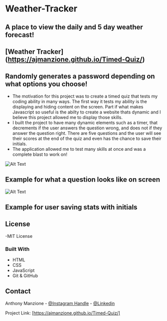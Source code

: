 # Weather-Tracker

## A place to view the daily and 5 day weather forecast!

## [Weather Tracker] (https://ajmanzione.github.io/Timed-Quiz/)

## Randomly generates a password depending on what options you choose!


- The motivation for this project was to create a timed quiz that tests my coding ability in many ways. The first way it tests my ability is the displaying and hiding content on the screen. Part if what makes Javascript so useful is the abilty to create a website thats dynamic and I believe this project allowed me to display those skills.
- I built the project to have many dynamic elements such as a timer, that decrements if the user answers the question wrong, and does not if they answer the question right. There are five questions and the user will see their scores at the end of the quiz and even has the chance to save their initials.
- The application allowed me to test many skills at once and was a complete blast to work on!



 ![Alt Text](/assets/images/Screen%20Shot%202022-10-03%20at%208.30.29%20PM.png)
## Example for what a question looks like on screen
 ![Alt Text](/assets/images/Screen%20Shot%202022-10-03%20at%208.30.56%20PM.png)
## Example for user saving stats with initials

## License

 -MIT License

 ### Built With

* HTML
* CSS
* JavaScript
* Git & GitHub


<!-- CONTACT -->
## Contact

Anthony Manzione - [@Instagram Handle](https://www.instagram.com/anthony.manzione/) - 
[@Linkedin](https://www.linkedin.com/in/anthony-manzione-862b44250/)

Project Link: [https://ajmanzione.github.io/Timed-Quiz/]
